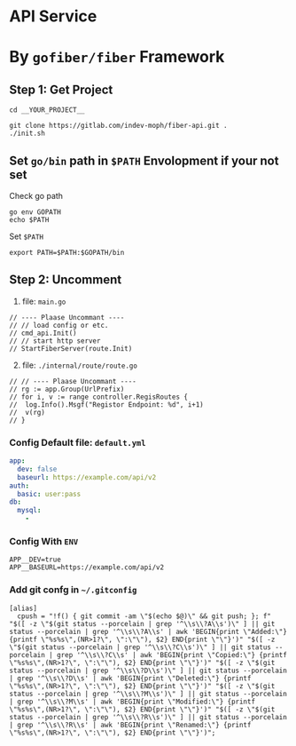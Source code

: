 # API Service

# By `gofiber/fiber` Framework

## Step 1: Get Project

```shell
cd __YOUR_PROJECT__

git clone https://gitlab.com/indev-moph/fiber-api.git .
./init.sh
```

## Set `go/bin` path in `$PATH` Envolopment if your not set

Check go path

```shell
go env GOPATH
echo $PATH
```

Set `$PATH`

```shell
export PATH=$PATH:$GOPATH/bin
```

## Step 2: Uncomment

1. file: `main.go`

```
// ---- Plaase Uncommant ----
// // load config or etc.
// cmd_api.Init()
// // start http server
// StartFiberServer(route.Init)
```

2. file: `./internal/route/route.go`

```
// // ---- Plaase Uncommant ----
// rg := app.Group(UrlPrefix)
// for i, v := range controller.RegisRoutes {
// 	log.Info().Msgf("Registor Endpoint: %d", i+1)
// 	v(rg)
// }
```

### Config Default file: `default.yml`

```yaml
app:
  dev: false
  baseurl: https://example.com/api/v2
auth:
  basic: user:pass
db:
  mysql:
    -
```

### Config With `ENV`

```dotenv
APP__DEV=true
APP__BASEURL=https://example.com/api/v2

```

### Add git confg in `~/.gitconfig`

```
[alias]
  cpush = "!f() { git commit -am \"$(echo $@)\" && git push; }; f" "$([ -z \"$(git status --porcelain | grep '^\\s\\?A\\s')\" ] || git status --porcelain | grep '^\\s\\?A\\s' | awk 'BEGIN{print \"Added:\"} {printf \"%s%s\",(NR>1?\", \":\"\"), $2} END{print \"\"}')" "$([ -z \"$(git status --porcelain | grep '^\\s\\?C\\s')\" ] || git status --porcelain | grep '^\\s\\?C\\s' | awk 'BEGIN{print \"Copied:\"} {printf \"%s%s\",(NR>1?\", \":\"\"), $2} END{print \"\"}')" "$([ -z \"$(git status --porcelain | grep '^\\s\\?D\\s')\" ] || git status --porcelain | grep '^\\s\\?D\\s' | awk 'BEGIN{print \"Deleted:\"} {printf \"%s%s\",(NR>1?\", \":\"\"), $2} END{print \"\"}')" "$([ -z \"$(git status --porcelain | grep '^\\s\\?M\\s')\" ] || git status --porcelain | grep '^\\s\\?M\\s' | awk 'BEGIN{print \"Modified:\"} {printf \"%s%s\",(NR>1?\", \":\"\"), $2} END{print \"\"}')" "$([ -z \"$(git status --porcelain | grep '^\\s\\?R\\s')\" ] || git status --porcelain | grep '^\\s\\?R\\s' | awk 'BEGIN{print \"Renamed:\"} {printf \"%s%s\",(NR>1?\", \":\"\"), $2} END{print \"\"}')";
```
